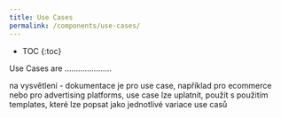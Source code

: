 ```yaml
---
title: Use Cases
permalink: /components/use-cases/
---
```


* TOC
{:toc}

Use Cases are .....................

na vysvětlení - dokumentace je pro use case, například pro ecommerce nebo pro advertising platforms, 
use case lze uplatnit, použít s použitím templates, které lze popsat jako jednotlivé variace use casů

